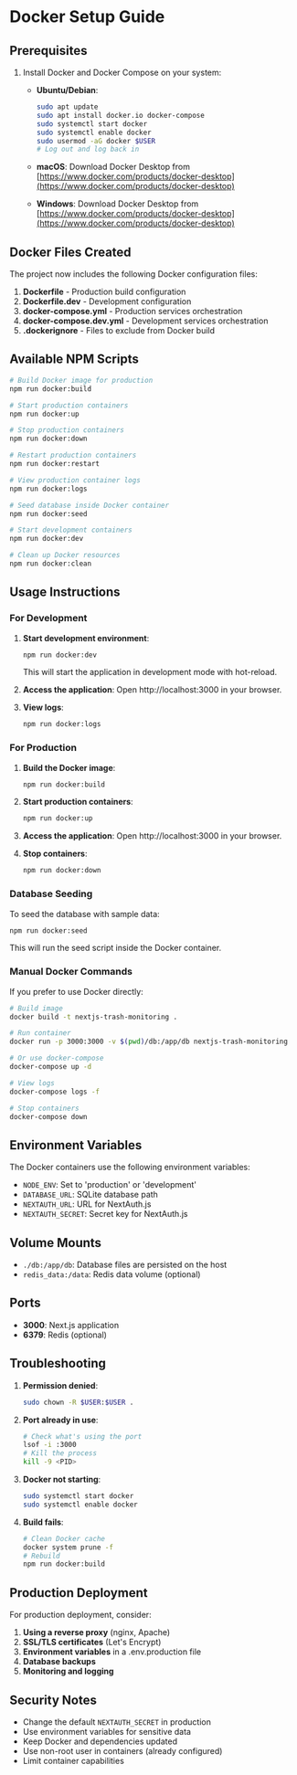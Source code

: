 # Docker Setup Guide

## Prerequisites

1. Install Docker and Docker Compose on your system:
   - **Ubuntu/Debian**: 
     ```bash
     sudo apt update
     sudo apt install docker.io docker-compose
     sudo systemctl start docker
     sudo systemctl enable docker
     sudo usermod -aG docker $USER
     # Log out and log back in
     ```
   
   - **macOS**: Download Docker Desktop from [https://www.docker.com/products/docker-desktop](https://www.docker.com/products/docker-desktop)
   
   - **Windows**: Download Docker Desktop from [https://www.docker.com/products/docker-desktop](https://www.docker.com/products/docker-desktop)

## Docker Files Created

The project now includes the following Docker configuration files:

1. **Dockerfile** - Production build configuration
2. **Dockerfile.dev** - Development configuration  
3. **docker-compose.yml** - Production services orchestration
4. **docker-compose.dev.yml** - Development services orchestration
5. **.dockerignore** - Files to exclude from Docker build

## Available NPM Scripts

```bash
# Build Docker image for production
npm run docker:build

# Start production containers
npm run docker:up

# Stop production containers
npm run docker:down

# Restart production containers
npm run docker:restart

# View production container logs
npm run docker:logs

# Seed database inside Docker container
npm run docker:seed

# Start development containers
npm run docker:dev

# Clean up Docker resources
npm run docker:clean
```

## Usage Instructions

### For Development

1. **Start development environment**:
   ```bash
   npm run docker:dev
   ```
   This will start the application in development mode with hot-reload.

2. **Access the application**:
   Open http://localhost:3000 in your browser.

3. **View logs**:
   ```bash
   npm run docker:logs
   ```

### For Production

1. **Build the Docker image**:
   ```bash
   npm run docker:build
   ```

2. **Start production containers**:
   ```bash
   npm run docker:up
   ```

3. **Access the application**:
   Open http://localhost:3000 in your browser.

4. **Stop containers**:
   ```bash
   npm run docker:down
   ```

### Database Seeding

To seed the database with sample data:

```bash
npm run docker:seed
```

This will run the seed script inside the Docker container.

### Manual Docker Commands

If you prefer to use Docker directly:

```bash
# Build image
docker build -t nextjs-trash-monitoring .

# Run container
docker run -p 3000:3000 -v $(pwd)/db:/app/db nextjs-trash-monitoring

# Or use docker-compose
docker-compose up -d

# View logs
docker-compose logs -f

# Stop containers
docker-compose down
```

## Environment Variables

The Docker containers use the following environment variables:

- `NODE_ENV`: Set to 'production' or 'development'
- `DATABASE_URL`: SQLite database path
- `NEXTAUTH_URL`: URL for NextAuth.js
- `NEXTAUTH_SECRET`: Secret key for NextAuth.js

## Volume Mounts

- `./db:/app/db`: Database files are persisted on the host
- `redis_data:/data`: Redis data volume (optional)

## Ports

- **3000**: Next.js application
- **6379**: Redis (optional)

## Troubleshooting

1. **Permission denied**:
   ```bash
   sudo chown -R $USER:$USER .
   ```

2. **Port already in use**:
   ```bash
   # Check what's using the port
   lsof -i :3000
   # Kill the process
   kill -9 <PID>
   ```

3. **Docker not starting**:
   ```bash
   sudo systemctl start docker
   sudo systemctl enable docker
   ```

4. **Build fails**:
   ```bash
   # Clean Docker cache
   docker system prune -f
   # Rebuild
   npm run docker:build
   ```

## Production Deployment

For production deployment, consider:

1. **Using a reverse proxy** (nginx, Apache)
2. **SSL/TLS certificates** (Let's Encrypt)
3. **Environment variables** in a .env.production file
4. **Database backups**
5. **Monitoring and logging**

## Security Notes

- Change the default `NEXTAUTH_SECRET` in production
- Use environment variables for sensitive data
- Keep Docker and dependencies updated
- Use non-root user in containers (already configured)
- Limit container capabilities